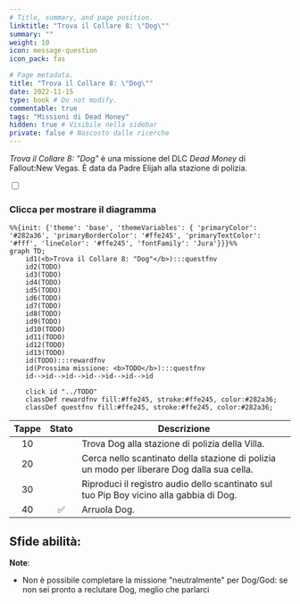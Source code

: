 ```yaml
---
# Title, summary, and page position.
linktitle: "Trova il Collare 8: \"Dog\""
summary: ""
weight: 10
icon: message-question
icon_pack: fas

# Page metadata.
title: "Trova il Collare 8: \"Dog\""
date: 2022-11-15
type: book # Do not modify.
commentable: true
tags: "Missioni di Dead Money"
hidden: true # Visibile nella sidebar
private: false # Nascosto dalle ricerche
---
```


<div class="fnv">


*Trova il Collare 8: "Dog"* è una missione del DLC *Dead Money* di Fallout:New Vegas. È data da Padre Elijah alla stazione di polizia.


<section class="chart-collapse">
<input type="checkbox" name="collapse2" id="handle2">
<h3 class="handle">
<label for="handle2">Clicca per mostrare il diagramma</label>
</h3>
<div class="content">

```mermaid
%%{init: {'theme': 'base', 'themeVariables': { 'primaryColor': '#282a36', 'primaryBorderColor': '#ffe245', 'primaryTextColor': '#fff', 'lineColor': '#ffe245', 'fontFamily': 'Jura'}}}%%
graph TD;
    id1(<b>Trova il Collare 8: "Dog"</b>):::questfnv
    id2(TODO)
    id3(TODO)
    id4(TODO)
    id5(TODO)
    id6(TODO)
    id7(TODO) 
    id8(TODO)
    id9(TODO)
    id10(TODO)
    id11(TODO)
    id12(TODO)
    id13(TODO) 
    id(TODO):::rewardfnv
    id(Prossima missione: <b>TODO</b>):::questfnv
    id-->id-->id-->id-->id-->id-->id
    
    click id "../TODO"
    classDef rewardfnv fill:#ffe245, stroke:#ffe245, color:#282a36;
    classDef questfnv fill:#ffe245, stroke:#ffe245, color:#282a36;
```

</div>
</section>

| Tappe |       Stato        | Descrizione |
|:-----:|:------------------:| ----------- |
|                           10                          |            | Trova Dog alla stazione di polizia della Villa.                                                                                                                             |
|                           20                          |            | Cerca nello scantinato della stazione di polizia un modo per liberare Dog dalla sua cella.                                                                                  |
|                           30                          |            | Riproduci il registro audio dello scantinato sul tuo Pip Boy vicino alla gabbia di Dog.                                                                                     |
|                           40                          | :white_check_mark: | Arruola Dog.                                                                                                                                                                |



**Sfide abilità**:
- 



**Note**:
- Non è possibile completare la missione "neutralmente" per Dog/God: se non sei pronto a reclutare Dog, meglio che parlarci 


</div>



